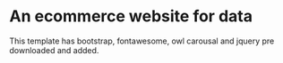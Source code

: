 # An ecommerce website for data

This template has bootstrap, fontawesome, owl carousal and jquery pre downloaded and added.
